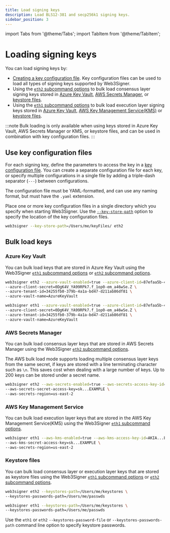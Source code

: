 ```yaml
---
title: Load signing keys
description: Load BLS12-381 and secp256k1 signing keys.
sidebar_position: 3
---
```

import Tabs from '@theme/Tabs';
import TabItem from '@theme/TabItem';

# Loading signing keys

You can load signing keys by:

- [Creating a key configuration file]. Key configuration files can be used to load all types of signing keys supported by Web3Signer.
- Using the [`eth2` subcommand options](../reference/cli/subcommands.md#eth2) to bulk load consensus
  layer signing keys stored in [Azure Key Vault](#azure-key-vault), [AWS Secrets Manager](#aws-secrets-manager),
  or [keystore files](#keystore-files).
- Using the [`eth1` subcommand options](../reference/cli/subcommands.md#eth1) to bulk load execution
  layer signing keys stored in [Azure Key Vault](#azure-key-vault), [AWS Key Management Service(KMS)](#bulk-load-keys)
  or [keystore files](#keystore-files).

:::note
Bulk loading is only available when using keys stored in Azure Key Vault, AWS Secrets Manager or KMS,
or keystore files, and can be used in combination with key configuration files.
:::

## Use key configuration files

For each signing key, define the parameters to access the key in a [key configuration file].
You can create a separate configuration file for each key, or specify multiple configurations in a
single file by adding a triple-dash separator (`---`) between configurations.

The configuration file must be YAML-formatted, and can use any naming format, but must have the `.yaml` extension.

Place one or more key configuration files in a single directory which you specify when starting Web3Signer.
Use the [`--key-store-path`](../reference/cli/options.md#key-store-path) option to specify the
location of the key configuration files.

```bash
web3signer --key-store-path=/Users/me/keyFiles/ eth2
```

## Bulk load keys

### Azure Key Vault

You can bulk load keys that are stored in Azure Key Vault using the Web3Signer
[`eth1` subcommand options](../reference/cli/subcommands.md#eth1) or
[`eth2` subcommand options](../reference/cli/subcommands.md#eth2).

<Tabs>

  <TabItem value="Consensus layer client" label="Consensus layer client" default>

```bash
web3signer eth2 --azure-vault-enabled=true --azure-client-id=87efaa5b-4029-4b54-98bb2e2e8a11 \
--azure-client-secret=0DgK4V_YA99RPk7.f_1op0-em_a46wSe.Z \
--azure-tenant-id=34255fb0-379b-4a1a-bd47-d211ab86df81 \
--azure-vault-name=AzureKeyVault
```

  </TabItem>
  <TabItem value="Execution layer client" label="Execution layer client" >

```bash
web3signer eth1 --azure-vault-enabled=true --azure-client-id=87efaa5b-4029-4b54-98bb2e2e8a11 \
--azure-client-secret=0DgK4V_YA99RPk7.f_1op0-em_a46wSe.Z \
--azure-tenant-id=34255fb0-379b-4a1a-bd47-d211ab86df81 \
--azure-vault-name=AzureKeyVault
```

  </TabItem>
</Tabs>

### AWS Secrets Manager

You can bulk load consensus layer keys that are stored in AWS Secrets Manager using the Web3Signer
[`eth2` subcommand options](../reference/cli/subcommands.md#eth2).

The AWS bulk load mode supports loading multiple consensus layer keys from the same secret, if keys
are stored with a line terminating character such as `\n`.
This saves cost when dealing with a large number of keys.
Up to 200 keys can be stored under a secret name.

```bash
web3signer eth2 --aws-secrets-enabled=true --aws-secrets-access-key-id=AKIA...EXAMPLE \
--aws-secrets-secret-access-key=sk...EXAMPLE \
--aws-secrets-region=us-east-2
```

### AWS Key Management Service

You can bulk load execution layer keys that are stored in the AWS Key Management Service(KMS) using
the Web3Signer [`eth1` subcommand options](../reference/cli/subcommands.md#eth1).

```bash 
web3signer eth1 --aws-kms-enabled=true --aws-kms-access-key-id=AKIA...EXAMPLE \
--aws-kms-secret-access-key=sk...EXAMPLE \
--aws-secrets-region=us-east-2
```

### Keystore files

You can bulk load consensus layer or execution layer keys that are stored as keystore files using the Web3Signer
[`eth1` subcommand options](../reference/cli/subcommands.md#eth1) or
[`eth2` subcommand options](../reference/cli/subcommands.md#eth2).

<Tabs>

  <TabItem value="Consensus layer client" label="Consensus layer client" default>

```bash
web3signer eth2 --keystores-path=/Users/me/keystores \
--keystores-passwords-path=/Users/me/passwds
```

  </TabItem>
  <TabItem value="Execution layer client" label="Execution layer client" >

```bash
web3signer eth1 --keystores-path=/Users/me/keystores \
--keystores-passwords-path=/Users/me/passwds
```

  </TabItem>
</Tabs>

Use the `eth1` or `eth2` `--keystores-password-file` or `--keystores-passwords-path` command line option to specify
keystore passwords.

<!-- Link -->

[key configuration file]: ../reference/key-config-file-params.md
[Creating a key configuration file]: #use-key-configuration-files